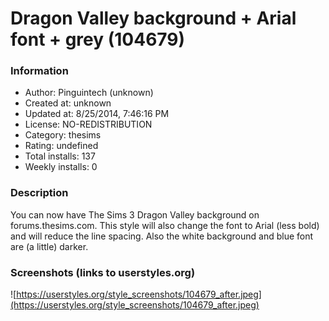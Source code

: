 # Dragon Valley background + Arial font + grey (104679)

### Information
- Author: Pinguintech (unknown)
- Created at: unknown
- Updated at: 8/25/2014, 7:46:16 PM
- License: NO-REDISTRIBUTION
- Category: thesims
- Rating: undefined
- Total installs: 137
- Weekly installs: 0


### Description
You can now have The Sims 3 Dragon Valley background on forums.thesims.com. This style will also change the font to Arial (less bold) and will reduce the line spacing. Also the white background and blue font are (a little) darker.


### Screenshots (links to userstyles.org)
![https://userstyles.org/style_screenshots/104679_after.jpeg](https://userstyles.org/style_screenshots/104679_after.jpeg)


